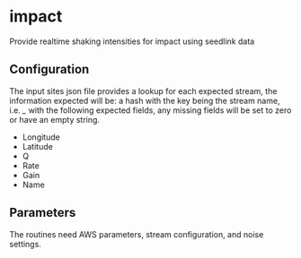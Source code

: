 impact
==========

Provide realtime shaking intensities for impact using seedlink data

Configuration
-----------------

The input sites json file provides a lookup for each expected stream, the information expected will be:
a hash with the key being the stream name, i.e. *<NN>_<SSS>_<LL>_<CCC>* with the following expected fields,
any missing fields will be set to zero or have an empty string.

 * Longitude
 * Latitude
 * Q
 * Rate
 * Gain
 * Name

Parameters
------------

The routines need AWS parameters, stream configuration, and noise settings.
